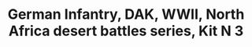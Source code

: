 ---
layout: product
title: "German Infantry, DAK, WWII, North Africa desert battles series, Kit N 3 "
price: "1300" 
desc: "1/35 Figura"
img_path: "/assets/img/MBLTD3593.jpg"
brand: "MasterBox"
available: false
special_offer: false
new: false
soon: false
cat: "010000"
subcat: "015300"
subsubcat: "0N/A"
sifra: "MBLTD3593"
popular: false
---